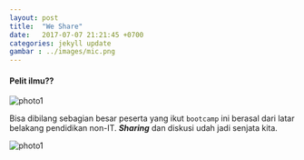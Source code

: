 ```yaml
---
layout: post
title:  "We Share"
date:   2017-07-07 21:21:45 +0700
categories: jekyll update
gambar : ../images/mic.png
---
```


#### Pelit ilmu??

![photo1](https://scontent.cdninstagram.com/t51.2885-15/s750x750/sh0.08/e35/18580233_438918449799562_8739694118722076672_n.jpg?ig_cache_key=MTUxNzg3OTE3NjgzMTgwMjU3Mw%3D%3D.2)

  Bisa dibilang sebagian besar peserta yang ikut `bootcamp` ini berasal dari latar belakang pendidikan non-IT. **_Sharing_** dan diskusi udah jadi senjata kita.
  
![photo1](https://scontent.cdninstagram.com/t51.2885-15/s750x750/sh0.08/e35/18809675_1992686424293111_5842405920683851776_n.jpg?ig_cache_key=MTUyNjUyMjM4MTA5Nzg1MTc4MA%3D%3D.2)



[jekyll-docs]: https://jekyllrb.com/docs/home
[jekyll-gh]:   https://github.com/jekyll/jekyll
[jekyll-talk]: https://talk.jekyllrb.com/

